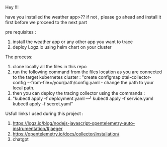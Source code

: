 Hey !!! 

have you installed the weather app>??
if not , please go ahead and install it first before we proceed to the next part 

pre requisites :
1. install the weather app or any other app you want to trace
2. deploy Logz.io using helm chart on your cluster

The process:
1. clone locally all the files in this repo
2. run the following command from the files location as you are connected to the target kubernetes cluster : "create configmap otel-collector-config --from-file=/your/path/config.yaml - change the path to your local path.
3. then you can deploy the tracing collector using the commands :
4. "kubectl apply -f deployment.yaml                                                                                                                                                                                                                   ─╯
kubectl apply -f service.yaml
kubectl apply -f secret.yaml"

Usfull links I used during this project : 
1. https://logz.io/blog/nodejs-javascript-opentelemetry-auto-instrumentation/#jaeger
2. https://opentelemetry.io/docs/collector/installation/
3. chatgpt


